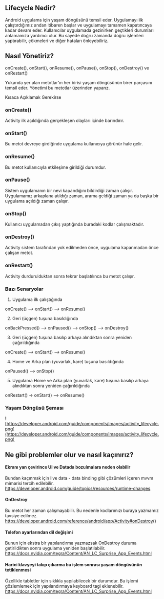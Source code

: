 ## Lifecycle Nedir?

Android uygulama için yaşam döngüsünü temsil eder. Uygulamayı ilk çalıştırdığımız andan itibaren başlar ve 
uygulamayı tamamen kapatıncaya kadar devam eder. Kullanıcılar uygulamada gezinirken geçtikleri durumları 
anlamamıza yardımcı olur. Bu sayede doğru zamanda doğru işlemleri yaptırabilir, çökmeleri ve diğer hataları önleyebiliriz.

## Nasıl Yönetiriz?

onCreate(), onStart(), onResume(), onPause(), onStop(), onDestroy() ve onRestart()

Yukarıda yer alan metotlar'ın her birisi yaşam döngüsünün birer parçasını temsil eder. Yönetimi bu metotlar üzerinden yaparız.

Kısaca Açıklamak Gerekirse

### onCreate()

Activity ilk açıldığında gerçekleşen olayları içinde barındırır.

### onStart()

Bu metot devreye girdiğinde uygulama kullanıcıya görünür hale gelir.

### onResume()

Bu metot kullanıcıyla etkileşime girildiği durumdur.

### onPause()

Sistem uygulamanın bir nevi kapandığını bildirdiği zaman çalışır. 
Uygulamamız arkaplana atıldığı zaman, arama geldiği zaman ya da başka bir uygulama açıldığı zaman çalışır.

### onStop()

Kullanıcı uygulamadan çıkış yaptığında buradaki kodlar çalışmaktadır.

### onDestroy()

Activity sistem tarafından yok edilmeden önce, uygulama kapanmadan önce çalışan metot.

### onRestart()

Activity durdurulduktan sonra tekrar başlatılınca bu metot çalışır.

### Bazı Senaryolar

1) Uygulama ilk çalıştığında

onCreate() –> onStart() –> onResume()

2) Geri (üçgen) tuşuna basıldığında

onBackPressed() –> onPaused() –> onStop() –> onDestroy()

3) Geri (üçgen) tuşuna basılıp arkaya alındıktan sonra yeniden çağırıldığında

onCreate() –> onStart() –> onResume()

4) Home ve Arka plan (yuvarlak, kare) tuşuna basıldığında

onPaused() –> onStop()

5) Uygulama Home ve Arka plan (yuvarlak, kare) tuşuna basılıp arkaya alındıktan sonra yeniden çağırıldığında

onRestart() -> onStart() –> onResume()

### Yaşam Döngüsü Şeması

![https://developer.android.com/guide/components/images/activity_lifecycle.png](https://developer.android.com/guide/components/images/activity_lifecycle.png)

## Ne gibi problemler olur ve nasıl kaçınırız?

#### Ekranı yan çevirince UI ve Datada bozulmalara neden olabilir
Bundan kaçınmak için live data - data binding gibi çözümleri içeren mvvm mimarisi tercih edilebilir.
https://developer.android.com/guide/topics/resources/runtime-changes

#### OnDestroy
Bu metot her zaman çalışmayabilir. Bu nedenle kodlarımızı buraya yazmamız tavsiye edilmez.
https://developer.android.com/reference/android/app/Activity#onDestroy()

#### Telefon ayarlarından dil değişimi
Bunun için ekstra bir yapılandırma yazmazsak OnDestroy duruma getirildikten sonra uygulama yeniden başlatılabilir.
https://docs.nvidia.com/tegra/Content/AN_LC_Surprise_App_Events.html

#### Harici klavyeyi takıp çıkarma bu işlem sonrası yaşam döngüsünün tetiklenmesi
Özellikle tabletler için sıklıkla yapılabilecek bir durumdur. Bu işlemi gözlemlemek için yapılandırmaya keyboard tagi eklenebilir.
https://docs.nvidia.com/tegra/Content/AN_LC_Surprise_App_Events.html



